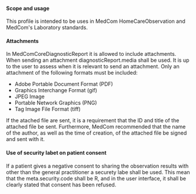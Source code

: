#### Scope and usage
This profile is intended to be uses in  MedCom HomeCareObservation and MedCom's Laboratory standards. 

#### Attachments 
In MedComCoreDiagnosticReport it is allowed to include attachments. When sending an attachment diagnosticReport.media shall be used. It is up to the user to assess when it is relevant to send an attachment. 
Only an attachment of the following formats must be included: 

* Adobe Portable Document Format (PDF)
* Graphics Interchange Format (gif)
* JPEG Image
* Portable Network Graphics (PNG)
* Tag Image File Format (tiff)

If the atached file are sent, it is a requirement that the ID and title of the attached file be sent. Furthermore, MedCom recommended that the name of the author, as well as the time of creation, of the attached file be signed and sent with it.


#### Use of security labet on patient consent 
If a patient gives a negative consent to sharing the observation results with other than the general practitioner a securety labe shall be used. 
This mean that the meta.security.code shall be R, and in the user interface, it shall be clearly stated that consent has been refused. 
